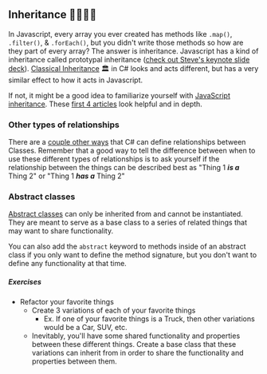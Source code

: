 ## Inheritance :family_man_woman_girl_boy:

In Javascript, every array you ever created has methods like `.map()`, `.filter()`, & `.forEach()`, but you didn't write those methods so how are they part of every array? The answer is inheritance. Javascript has a kind of inheritance called prototypal inheritance ([check out Steve's keynote slide deck](https://stevebrownlee.keybase.pub/OLOO/assets/player/KeynoteDHTMLPlayer.html#0)). [Classical Inheritance](https://docs.microsoft.com/en-us/dotnet/csharp/programming-guide/classes-and-structs/inheritance) :classical_building: in C# looks and acts different, but has a very similar effect to how it acts in Javascript.

If not, it might be a good idea to familiarize yourself with [JavaScript inheritance](https://developer.mozilla.org/en-US/docs/Web/JavaScript/Inheritance_and_the_prototype_chain).
These [first 4 articles](https://developer.mozilla.org/en-US/docs/Learn/JavaScript/Objects/Basics) look helpful and in depth.

### Other types of relationships
There are a [couple other ways](https://docs.microsoft.com/en-us/dotnet/csharp/programming-guide/classes-and-structs/inheritance) that C# can define relationships between Classes. Remember that a good way to tell the difference between when to use these different types of relationships is to ask yourself if the relationship between the things can be described best as "Thing 1 _**is a**_ Thing 2" or "Thing 1 _**has a**_ Thing 2"

### Abstract classes
[Abstract classes](https://docs.microsoft.com/en-us/dotnet/csharp/language-reference/keywords/abstract) can only be inherited from and cannot be instantiated. They are meant to serve as a base class to a series of related things that may want to share functionality.

You can also add the `abstract` keyword to methods inside of an abstract class if you only want to define the method signature, but you don't want to define any functionality at that time.

##### Exercises

- Refactor your favorite things
	- Create 3 variations of each of your favorite things
		- Ex. If one of your favorite things is a Truck, then other variations would be a Car, SUV, etc.
	- Inevitably, you'll have some shared functionality and properties between these different things. Create a base class that these variations can inherit from in order to share the functionality and properties between them.
